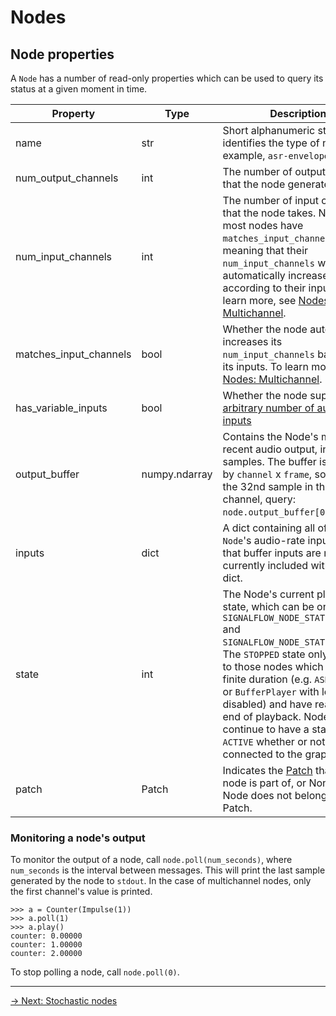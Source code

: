 # Nodes

## Node properties

A `Node` has a number of read-only properties which can be used to query its status at a given moment in time.

| Property | Type | Description                                                                                                                                                                                                                                                                |
|----------|--|----------------------------------------------------------------------------------------------------------------------------------------------------------------------------------------------------------------------------------------------------------------------------|
| name     | str | Short alphanumeric string that identifies the type of node (for example, `asr-envelope`)                                                                                                                                                                                   |
| num_output_channels | int | The number of output channels that the node generates.                                                                                                                                                                                                                     |
| num_input_channels | int | The number of input channels that the node takes. Note that most nodes have `matches_input_channels` set, meaning that their `num_input_channels` will be automatically increased according to their inputs. To learn more, see [Nodes: Multichannel](multichannel). | 
| matches_input_channels | bool | Whether the node automatically increases its `num_input_channels` based on its inputs. To learn more, see [Nodes: Multichannel](multichannel). |
| has_variable_inputs | bool | Whether the node supports an [arbitrary number of audio-rate inputs](inputs#variable-input-nodes) |
| output_buffer | numpy.ndarray | Contains the Node's most recent audio output, in `float32` samples. The buffer is indexed by `channel` x `frame`, so to obtain the 32nd sample in the first channel, query: `node.output_buffer[0][31]`.  |
| inputs | dict | A dict containing all of the `Node`'s audio-rate inputs. Note that buffer inputs are not currently included within this dict. |
| state | int | The Node's current playback state, which can be one of `SIGNALFLOW_NODE_STATE_ACTIVE` and `SIGNALFLOW_NODE_STATE_STOPPED`. The `STOPPED` state only applies to those nodes which have a finite duration (e.g. `ASREnvelope`, or `BufferPlayer` with looping disabled) and have reached the end of playback. Nodes continue to have a state of `ACTIVE` whether or not they are connected to the graph. | 
| patch | Patch | Indicates the [Patch](../patch) that the node is part of, or None if the Node does not belong to a Patch. | 

### Monitoring a node's output

To monitor the output of a node, call `node.poll(num_seconds)`, where `num_seconds` is the interval between messages. This will print the last sample generated by the node to `stdout`. In the case of multichannel nodes, only the first channel's value is printed.

```
>>> a = Counter(Impulse(1))
>>> a.poll(1)
>>> a.play()
counter: 0.00000
counter: 1.00000
counter: 2.00000
```

To stop polling a node, call `node.poll(0)`.

---

[→ Next: Stochastic nodes](stochastic)
